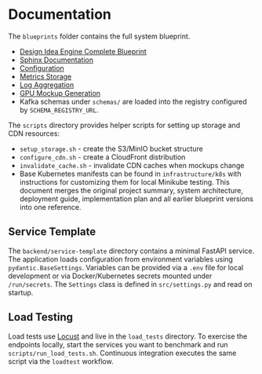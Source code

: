# Documentation

The `blueprints` folder contains the full system blueprint.

- [Design Idea Engine Complete Blueprint](blueprints/DesignIdeaEngineCompleteBlueprint.md)
- [Sphinx Documentation](sphinx/index)
- [Configuration](configuration.md)
- [Metrics Storage](metrics_storage.md)
- [Log Aggregation](logs_with_loki.md)
- [GPU Mockup Generation](mockup_generation.md)
- Kafka schemas under `schemas/` are loaded into the registry configured by `SCHEMA_REGISTRY_URL`.

The `scripts` directory provides helper scripts for setting up storage and CDN resources:

- `setup_storage.sh` - create the S3/MinIO bucket structure
- `configure_cdn.sh` - create a CloudFront distribution
- `invalidate_cache.sh` - invalidate CDN caches when mockups change
- Base Kubernetes manifests can be found in `infrastructure/k8s` with instructions for
  customizing them for local Minikube testing.
  This document merges the original project summary, system architecture, deployment guide, implementation plan and all earlier blueprint versions into one reference.

## Service Template

The `backend/service-template` directory contains a minimal FastAPI service. The
application loads configuration from environment variables using
`pydantic.BaseSettings`. Variables can be provided via a `.env` file for local
development or via Docker/Kubernetes secrets mounted under `/run/secrets`. The
`Settings` class is defined in `src/settings.py` and read on startup.

## Load Testing

Load tests use [Locust](https://locust.io/) and live in the `load_tests`
directory. To exercise the endpoints locally, start the services you want to
benchmark and run `scripts/run_load_tests.sh`. Continuous integration executes
the same script via the `loadtest` workflow.
